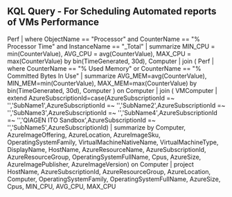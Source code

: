 <h2>KQL Query - For Scheduling Automated reports of VMs Performance</h2>

Perf
| where ObjectName == "Processor" and CounterName == "% Processor Time" and InstanceName == "_Total"
| summarize MIN_CPU = min(CounterValue), AVG_CPU = avg(CounterValue), MAX_CPU = max(CounterValue) by bin(TimeGenerated, 30d), Computer
| join 
(
   Perf
    | where CounterName == "% Used Memory" or CounterName == "% Committed Bytes In Use" 
    | summarize AVG_MEM=avg(CounterValue), MIN_MEM=min(CounterValue), MAX_MEM=max(CounterValue) by bin(TimeGenerated, 30d), Computer
) on Computer
| join
(
VMComputer 
| extend AzureSubscriptionId=case(AzureSubscriptionId =~ '','SubName1',AzureSubscriptionId =~ '','SubName2',AzureSubscriptionId =~ '','SubName3',AzureSubscriptionId =~ '','SubName4',AzureSubscriptionId =~ '','QIAGEN ITO Sandbox',AzureSubscriptionId =~ '','SubName5',AzureSubscriptionId)
| summarize by Computer, AzureImageOffering, AzureLocation, AzureImageSku, 
OperatingSystemFamily, VirtualMachineNativeName, VirtualMachineType, DisplayName, HostName,  AzureResourceName, AzureSubscriptionId, AzureResourceGroup, OperatingSystemFullName, Cpus, AzureSize, AzureImagePublisher, AzureImageVersion) on Computer
| project HostName, AzureSubscriptionId, AzureResourceGroup, AzureLocation, Computer, OperatingSystemFamily, OperatingSystemFullName, AzureSize, Cpus, MIN_CPU, AVG_CPU, MAX_CPU
